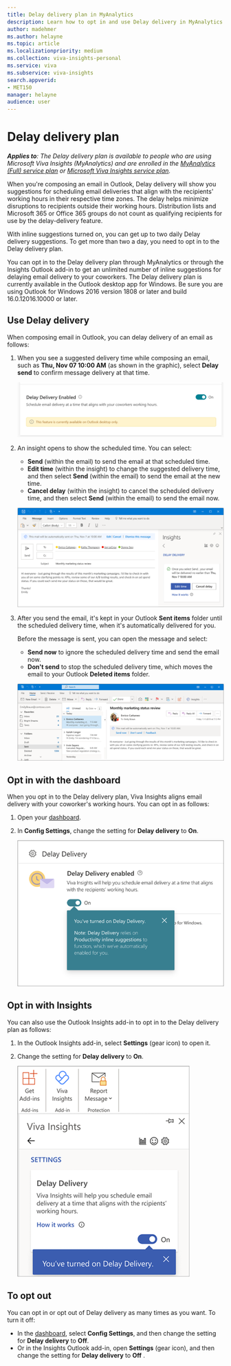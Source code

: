 ```yaml
---
title: Delay delivery plan in MyAnalytics
description: Learn how to opt in and use Delay delivery in MyAnalytics for suggestions on when to send email during your coworker's working hours
author: madehmer
ms.author: helayne
ms.topic: article
ms.localizationpriority: medium 
ms.collection: viva-insights-personal 
ms.service: viva 
ms.subservice: viva-insights 
search.appverid: 
- MET150 
manager: helayne
audience: user
---
```


# Delay delivery plan

_**Applies to**: The Delay delivery plan is available to people who are using Microsoft Viva Insights (MyAnalytics) and are enrolled in the [MyAnalytics (Full) service plan](../overview/plans-environments.md) or [Microsoft Viva Insights service plan](../overview/plans-environments.md)._

When you're composing an email in Outlook, Delay delivery will show you suggestions for scheduling email deliveries that align with the recipients' working hours in their respective time zones. The delay helps minimize disruptions to recipients outside their working hours. Distribution lists and Microsoft 365 or Office 365 groups do not count as qualifying recipients for use by the delay-delivery feature.

With inline suggestions turned on, you can get up to two daily Delay delivery suggestions. To get more than two a day, you need to opt in to the Delay delivery plan.

You can opt in to the Delay delivery plan through MyAnalytics or through the Insights Outlook add-in to get an unlimited number of inline suggestions for delaying email delivery to your coworkers. The Delay delivery plan is currently available in the Outlook desktop app for Windows. Be sure you are using Outlook for Windows 2016 version 1808 or later and build 16.0.12016.10000 or later.

## Use Delay delivery

When composing email in Outlook, you can delay delivery of an email as follows:

1. When you see a suggested delivery time while composing an email, such as **Thu, Nov 07 10:00 AM** (as shown in the graphic), select **Delay send** to confirm message delivery at that time.

   ![Delay delivery inline suggestion](../../Images/mya/use/delay-delivery.png)

2. An insight opens to show the scheduled time. You can select:

   * **Send** (within the email) to send the email at that scheduled time.
   * **Edit time** (within the insight) to change the suggested delivery time, and then select **Send** (within the email) to send the email at the new time.
   * **Cancel delay** (within the insight) to cancel the scheduled delivery time, and then select **Send** (within the email) to send the email now.

   ![Delay delivery insight options](../../Images/mya/use/delay-options.png)

3. After you send the email, it's kept in your Outlook **Sent items** folder until the scheduled delivery time, when it's automatically delivered for you.

   Before the message is sent, you can open the message and select:

   * **Send now** to ignore the scheduled delivery time and send the email now.
   * **Don't send** to stop the scheduled delivery time, which moves the email to your Outlook **Deleted items** folder.

   ![Delay delivery options after being sent](../../Images/mya/use/delay-options-2.png)

## Opt in with the dashboard

When you opt in to the Delay delivery plan, Viva Insights aligns email delivery with your coworker's working hours. You can opt in as follows:

1. Open your [dashboard](https://myanalytics.microsoft.com).
2. In **Config Settings**, change the setting for **Delay delivery** to **On**.

   ![Turn on Delay delivery in the dashboard](../../Images/mya/use/delay-mya.png)

## Opt in with Insights

You can also use the Outlook Insights add-in to opt in to the Delay delivery plan as follows:

1. In the Outlook Insights add-in, select **Settings** (gear icon) to open it.
2. Change the setting for **Delay delivery** to **On**.

   ![Turn on Delay delivery in the Insights add-in.](../../Images/mya/use/delay-add-in.png)

## To opt out

You can opt in or opt out of Delay delivery as many times as you want. To turn it off:

* In the [dashboard](https://myanalytics.microsoft.com), select **Config Settings**, and then change the setting for **Delay delivery** to **Off**.
* Or in the Insights Outlook add-in, open **Settings** (gear icon), and then change the setting for **Delay delivery** to **Off** .

